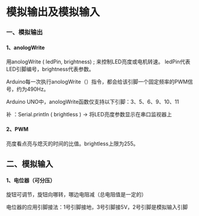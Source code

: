 # 模拟输出及模拟输入

### 一、模拟输出

#### 1、anologWrite

用anologWrite ( ledPin, brightness) ; 来控制LED亮度或电机转速。   ledPin代表LED引脚编号，brightness代表参数。

Arduino每一次执行anologWrite（）指令，都会给该引脚一个固定频率的PWM信号，约为490Hz。

Arduino UNO中，anologWrite函数仅支持以下引脚：3、5、6、9、10、11

补 ：Serial.println ( brightless )  →  将LED亮度参数显示在串口监视器上

#### 2、PWM

亮度看点亮与熄灭的时间的比值。brightless上限为255。



## 二、模拟输入

#### 1、电位器（可分压）

旋钮可调节，旋钮向哪转，哪边电阻减（总电阻值是一定的）

电位器的应用引脚接法：1号引脚接地，3号引脚接5V，2号引脚是模拟输入引脚


















